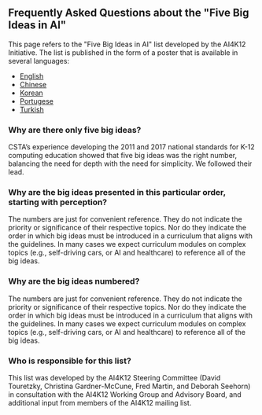 ## Frequently Asked Questions about the "Five Big Ideas in AI"
This page refers to the "Five Big Ideas in AI" list developed by the AI4K12 Initiative. The list is published in the form of a poster that is available in several languages:

* [English](https://github.com/touretzkyds/ai4k12/raw/master/documents/AI4K12_Five_Big_Ideas_Poster.pdf)
* [Chinese](https://github.com/touretzkyds/ai4k12/raw/master/documents/AI4K12_Five_Big_Ideas_Poster_Chinese.pdf)
* [Korean](https://github.com/touretzkyds/ai4k12/raw/master/documents/AI4K12_Five_Big_Ideas_Poster_Korean.pdf)
* [Portugese](https://github.com/touretzkyds/ai4k12/raw/master/documents/AI4K12_Five_Big_Ideas_Poster_Portugese.pdf)
* [Turkish](https://github.com/touretzkyds/ai4k12/raw/master/documents/AI4K12_Five_Big_Ideas_Turkish.pdf)

### Why are there only five big ideas?

CSTA’s experience developing the 2011 and 2017 national standards for K-12 computing education showed that five big ideas was the right number, balancing the need for depth with the need for simplicity. We followed their lead.

### Why are the big ideas presented in this particular order, starting with perception?

The numbers are just for convenient reference. They do not indicate the priority or significance of their respective topics. Nor do they indicate the order in which big ideas must be introduced in a curriculum that aligns with the guidelines. In many cases we expect curriculum modules on complex topics (e.g., self-driving cars, or AI and healthcare) to reference all of the big ideas. 

### Why are the big ideas numbered?

The numbers are just for convenient reference. They do not indicate the priority or significance of their respective topics. Nor do they indicate the order in which big ideas must be introduced in a curriculum that aligns with the guidelines. In many cases we expect curriculum modules on complex topics (e.g., self-driving cars, or AI and healthcare) to reference all of the big ideas.

### Who is responsible for this list?

This list was developed by the AI4K12 Steering Committee (David Touretzky, Christina Gardner-McCune, Fred Martin, and Deborah Seehorn) in consultation with the AI4K12 Working Group and Advisory Board, and additional input from members of the AI4K12 mailing list.



